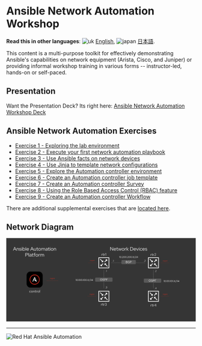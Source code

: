 # Ansible Network Automation Workshop

**Read this in other languages**: ![uk](../../images/uk.png) [English](README.md),  ![japan](../../images/japan.png) [日本語](README.ja.md).

This content is a multi-purpose toolkit for effectively demonstrating Ansible's capabilities on network equipment (Arista, Cisco, and Juniper) or providing informal workshop training in various forms -- instructor-led, hands-on or self-paced.

## Presentation

Want the Presentation Deck?  Its right here:
[Ansible Network Automation Workshop Deck](https://ansible.github.io/workshops/decks/ansible_network.pdf)

## Ansible Network Automation Exercises

* [Exercise 1 - Exploring the lab environment](./1-explore/)
* [Exercise 2 - Execute your first network automation playbook](./2-first-playbook/)
* [Exercise 3 - Use Ansible facts on network devices](./3-facts/)
* [Exercise 4 - Use Jinja to template network configurations](./4-jinja/)
* [Exercise 5 - Explore the Automation controller environment](./5-explore-tower/)
* [Exercise 6 - Create an Automation controller job template](./6-tower-job-template/)
* [Exercise 7 - Create an Automation controller Survey](./7-tower-survey/)
* [Exercise 8 - Using the Role Based Access Control (RBAC) feature](./8-tower-rbac/)
* [Exercise 9 - Create an Automation controller Workflow](./9-tower-workflow)

There are additional supplemental exercises that are [located here](supplemental/).

## Network Diagram

![Red Hat Ansible Automation](../../images/ansible_network_diagram.png)

---
![Red Hat Ansible Automation](../../images/rh-ansible-automation-platform.png)
